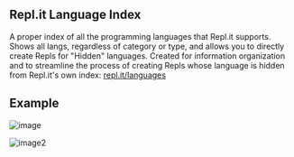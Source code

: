 ## Repl.it Language Index

A proper index of all the programming languages that Repl.it supports. Shows all langs, regardless of category or type, and allows you to directly create Repls for "Hidden" languages. Created for information organization and to streamline the process of creating Repls whose language is hidden from Repl.it's own index: [repl.it/languages](https://repl.it/languages)

## Example

![image](https://storage.googleapis.com/replit/images/1609964245790_c83841fcd5ffb6f47e41e5851420b0cc.png)

![image2](https://storage.googleapis.com/replit/images/1609964343206_38efe5a041d2a0477d9cb660102f18c0.png)
